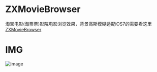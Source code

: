 # ZXMovieBrowser
淘宝电影(淘票票)影院电影浏览效果，背景高斯模糊适配iOS7的需要看这里[ZXMovieBrowser](https://github.com/0summer0/ZXMovieBrowser-2)

# IMG
![image](https://github.com/0summer0/ZXMovieBrowser/raw/master/img.gif)
